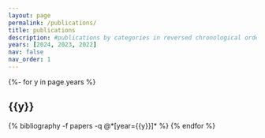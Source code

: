 ```yaml
---
layout: page
permalink: /publications/
title: publications
description: #publications by categories in reversed chronological order. generated by jekyll-scholar.
years: [2024, 2023, 2022]
nav: false
nav_order: 1
---
```

<!-- _pages/publications.md -->
<div class="publications">

{%- for y in page.years %}
  <h2 class="year">{{y}}</h2>
  {% bibliography -f papers -q @*[year={{y}}]* %}
{% endfor %}

</div>
